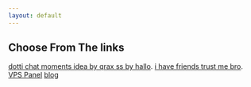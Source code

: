 ```yaml
---
layout: default
---
```

## Choose From The links
[dotti chat moments idea by qrax ss by hallo](./dottichatmoments.html).
 [i have friends trust me bro](./another-page.html).
 [VPS Panel](https://panel.glitchvps.xyz)
[blog](./blog.html)
